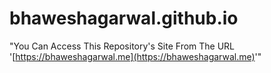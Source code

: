 # bhaweshagarwal.github.io
"You Can Access This Repository's Site From The URL '[https://bhaweshagarwal.me](https://bhaweshagarwal.me)'"
